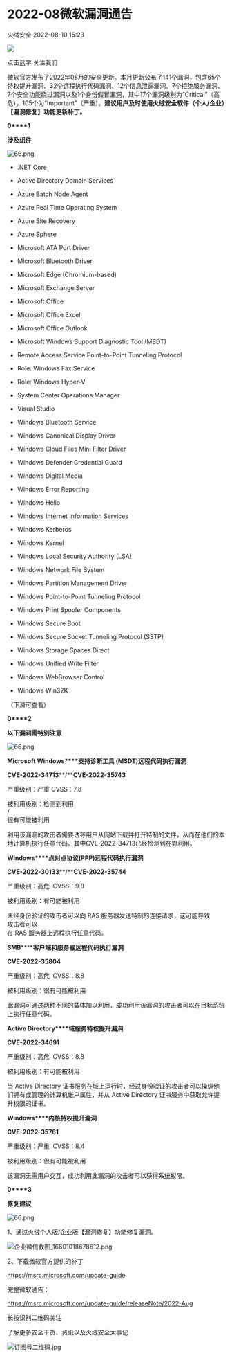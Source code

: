 #  2022-08微软漏洞通告   
 火绒安全   2022-08-10 15:23  
  
![](https://mmbiz.qpic.cn/mmbiz_gif/JaFvPvvA2J1icPDrYzR4Rqib43zL12HqKq4DyOsR0eeziaH2xof9d4LUia0yGs9Gs9gqv7mhWiczahRtc2g4FZRy3jw/640?wx_fmt=gif "")  
  
点击蓝字 关注我们  
  
  
  
微软官方发布了2022年08月的安全更新。本月更新公布了141个漏洞，包含65个特权提升漏洞、32个远程执行代码漏洞、12个信息泄露漏洞、7个拒绝服务漏洞、7个安全功能绕过漏洞以及1个身份假冒漏洞，其中17个漏洞级别为“Critical”（高危），105个为“Important”（严重）。**建议用户及时使用火绒安全软件（个人/企业）【漏洞修复】功能更新补丁。**  
  
  
**0****1**  
  
**涉及组件**  
  
![](https://mmbiz.qpic.cn/sz_mmbiz_png/0icdicRft8tz5Wv6jqkdcWF8zPPLPHt0kIvffdXwMGgTOCFbT5KicYXQYuyXnLJmtgnlUnRu2Ao5qbfPv1kVib4Bmw/640?wx_fmt=png "66.png")  
  
  
  
- .NET Core  
  
- Active Directory Domain Services  
  
- Azure Batch Node Agent  
  
- Azure Real Time Operating System  
  
- Azure Site Recovery  
  
- Azure Sphere  
  
- Microsoft ATA Port Driver  
  
- Microsoft Bluetooth Driver  
  
- Microsoft Edge (Chromium-based)  
  
- Microsoft Exchange Server  
  
- Microsoft Office  
  
- Microsoft Office Excel  
  
- Microsoft Office Outlook  
  
- Microsoft Windows Support Diagnostic Tool (MSDT)  
  
- Remote Access Service Point-to-Point Tunneling Protocol  
  
- Role: Windows Fax Service  
  
- Role: Windows Hyper-V  
  
- System Center Operations Manager  
  
- Visual Studio  
  
- Windows Bluetooth Service  
  
- Windows Canonical Display Driver  
  
- Windows Cloud Files Mini Filter Driver  
  
- Windows Defender Credential Guard  
  
- Windows Digital Media  
  
- Windows Error Reporting  
  
- Windows Hello  
  
- Windows Internet Information Services  
  
- Windows Kerberos  
  
- Windows Kernel  
  
- Windows Local Security Authority (LSA)  
  
- Windows Network File System  
  
- Windows Partition Management Driver  
  
- Windows Point-to-Point Tunneling Protocol  
  
- Windows Print Spooler Components  
  
- Windows Secure Boot  
  
- Windows Secure Socket Tunneling Protocol (SSTP)  
  
- Windows Storage Spaces Direct  
  
- Windows Unified Write Filter  
  
- Windows WebBrowser Control  
  
- Windows Win32K  
  
  
  
（下滑可查看）  
  
  
  
**0****2**  
  
**以下漏洞需特别注意**  
  
![](https://mmbiz.qpic.cn/sz_mmbiz_png/0icdicRft8tz5Wv6jqkdcWF8zPPLPHt0kIvffdXwMGgTOCFbT5KicYXQYuyXnLJmtgnlUnRu2Ao5qbfPv1kVib4Bmw/640?wx_fmt=png "66.png")  
  
  
  
**Microsoft Windows****支持诊断工具 (MSDT)远程代码执行漏洞**  
  
**CVE-2022-34713****/****CVE-2022-35743**  
  
严重级别：严重 CVSS：7.8  
  
被利用级别：检测到利用  
 /   
很有可能被利用  
  
利用该漏洞的攻击者需要诱导用户从网站下载并打开特制的文件，从而在他们的本地计算机执行任意代码。其中CVE-2022-34713已经检测到在野利用。  
  
  
**Windows****点对点协议(PPP)远程代码执行漏洞**  
  
**CVE-2022-30133****/****CVE-2022-35744**  
  
严重级别：高危  CVSS：9.8  
  
被利用级别：有可能被利用  
  
未经身份验证的攻击者可以向 RAS 服务器发送特制的连接请求，这可能导致  
攻击者可以  
在 RAS 服务器上远程执行任意代码。  
  
  
**SMB********客户端和服务器远程代码执行漏洞**  
  
**CVE-2022-35804**  
  
严重级别：高危  CVSS：8.8  
  
被利用级别：很有可能被利用  
  
此漏洞可通过两种不同的载体加以利用，成功利用该漏洞的攻击者可以在目标系统上执行任意代码。  
  
  
**Active Directory****域服务特权提升漏洞**  
  
**CVE-2022-34691**  
  
严重级别：高危  CVSS：8.8  
  
被利用级别：有可能被利用  
  
当 Active Directory 证书服务在域上运行时，经过身份验证的攻击者可以操纵他们拥有或管理的计算机帐户属性，并从 Active Directory 证书服务中获取允许提升权限的证书。  
  
  
**Windows****内核特权提升漏洞**  
  
**CVE-2022-35761**  
  
严重级别：严重  CVSS：8.4  
  
被利用级别：很有可能被利用  
  
该漏洞无需用户交互，成功利用此漏洞的攻击者可以获得系统权限。  
  
  
**0****3**  
  
**修复建议**  
  
![](https://mmbiz.qpic.cn/sz_mmbiz_png/0icdicRft8tz5Wv6jqkdcWF8zPPLPHt0kIvffdXwMGgTOCFbT5KicYXQYuyXnLJmtgnlUnRu2Ao5qbfPv1kVib4Bmw/640?wx_fmt=png "66.png")  
  
  
  
1、通过火绒个人版/企业版【漏洞修复】功能修复漏洞。  
  
![](https://mmbiz.qpic.cn/sz_mmbiz_png/0icdicRft8tz5Wv6jqkdcWF8zPPLPHt0kIyfDicyrnL7Kmbdumn5OfguoFnHuo9ToyJ5MdnUP5GSOm4OHgpJAe08Q/640?wx_fmt=png "企业微信截图_16601018678612.png")  
  
  
2、下载微软官方提供的补丁  
  
https://msrc.microsoft.com/update-guide  
  
  
  
完整微软通告：  
  
https://msrc.microsoft.com/update-guide/releaseNote/2022-Aug  
  
  
长按识别二维码关注  
  
了解更多安全干货、资讯以及火绒安全大事记  
  
![](https://mmbiz.qpic.cn/sz_mmbiz_jpg/0icdicRft8tz5Wv6jqkdcWF8zPPLPHt0kIewQatZQrUUXhjhcic91rTjyPg9BrbzVtfGTrCyNQ9bJCiccBah8OGlxA/640?wx_fmt=jpeg "订阅号二维码.jpg")  
  
